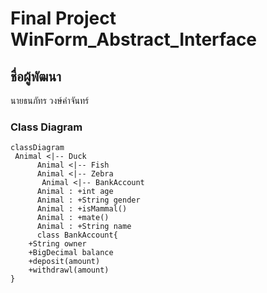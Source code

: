 # Final Project WinForm_Abstract_Interface
 
## ชื่อผู้พัฒนา
นายธนภัทร วงษ์คำจันทร์
### Class Diagram
```mermaid
classDiagram
 Animal <|-- Duck
      Animal <|-- Fish
      Animal <|-- Zebra
       Animal <|-- BankAccount
      Animal : +int age
      Animal : +String gender
      Animal : +isMammal()
      Animal : +mate()
      Animal : +String name
      class BankAccount{
    +String owner
    +BigDecimal balance
    +deposit(amount)
    +withdrawl(amount)
}
```
